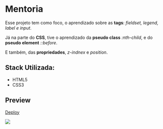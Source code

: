 # Mentoria

Esse projeto tem como foco, o aprendizado sobre as **tags**: _fieldset, legend, label e input_.

Já na parte do **CSS**, tive o aprendizado da **pseudo class** *:nth-child*, e do **pseudo element** _::before_.

E também, das **propriedades**, _z-indnex_ e _position_.

## Stack Utilizada:

- HTML5
- CSS3

## Preview

[Deploy](https://form-mentoria-lb.netlify.app)

<img src="https://user-images.githubusercontent.com/103150670/187206606-17ff000e-c957-4072-a613-0ef51acd43ae.png" />
